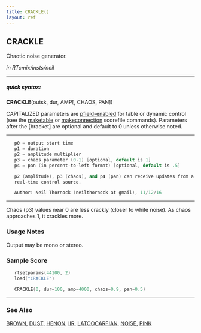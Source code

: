 ```yaml
---
title: CRACKLE()
layout: ref
---
```


## CRACKLE

Chaotic noise generator.

*in RTcmix/insts/neil*  
  

-----

##### quick syntax:

**CRACKLE**(outsk, dur, AMP\[, CHAOS, PAN\])

CAPITALIZED parameters are [pfield-enabled](pfield-enabled.html) for
table or dynamic control (see the
[maketable](../scorefile/maketable.html) or
[makeconnection](../scorefile/makeconnection.html) scorefile
commands). Parameters after the \[bracket\] are optional and default to
0 unless otherwise noted.

-----

  

```cpp
   p0 = output start time
   p1 = duration
   p2 = amplitude multiplier
   p3 = chaos parameter (0-1) [optional, default is 1]
   p4 = pan (in percent-to-left format) [optional, default is .5]

   p2 (amplitude), p3 (chaos), and p4 (pan) can receive updates from a table or
   real-time control source.

   Author: Neil Thornock (neilthornock at gmail), 11/12/16
```

  

-----

  
Chaos (p3) values near 0 are less crackly (closer to white noise). As
chaos approaches 1, it crackles more.

### Usage Notes

Output may be mono or stereo.

### Sample Score

```cpp
   rtsetparams(44100, 2)
   load("CRACKLE")

   CRACKLE(0, dur=100, amp=4000, chaos=0.9, pan=0.5)
```

  

-----

### See Also

[BROWN](BROWN.html), [DUST](DUST.html), [HENON](HENON.html),
[IIR](IIR.html), [LATOOCARFIAN](LATOOCARFIAN.html), [NOISE](NOISE.html),
[PINK](PINK.html)
